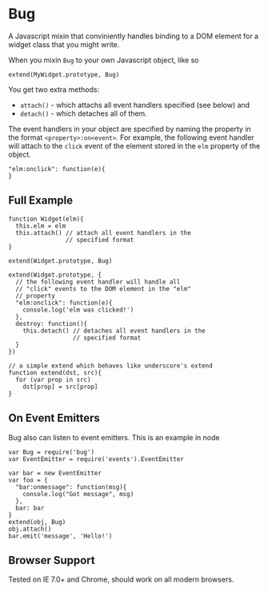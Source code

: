 Bug
===========

A Javascript mixin that conviniently handles binding to a DOM element for a widget class that you might write.

When you mixin `Bug` to your own Javascript object, like so

    extend(MyWidget.prototype, Bug)

You get two extra methods: 

  * `attach()` - which attachs all event handlers specified (see below) and 
  * `detach()` - which detaches all of them.

The event handlers in your object are specified by naming the property in the format `<property>:on<event>`. For example, the following event handler will attach to the `click` event of the element stored in the `elm` property of the object.

    "elm:onclick": function(e){
    }

Full Example
------------
  
    function Widget(elm){
      this.elm = elm
      this.attach() // attach all event handlers in the
                    // specified format
    }
  
    extend(Widget.prototype, Bug)
  
    extend(Widget.prototype, {
      // the following event handler will handle all
      // "click" events to the DOM element in the "elm"
      // property
      "elm:onclick": function(e){
        console.log('elm was clicked!')
      },
      destroy: function(){
        this.detach() // detaches all event handlers in the
                      // specified format
      }
    })
  
    // a simple extend which behaves like underscore's extend
    function extend(dst, src){
      for (var prop in src)
        dst[prop] = src[prop]
    }

On Event Emitters
-----------------

Bug also can listen to event emitters. This is an example in node

    var Bug = require('bug')
    var EventEmitter = require('events').EventEmitter

    var bar = new EventEmitter
    var foo = {
      "bar:onmessage": function(msg){
        console.log("Got message", msg)
      },
      bar: bar
    }
    extend(obj, Bug)
    obj.attach()
    bar.emit('message', 'Hello!')

Browser Support
---------------

Tested on IE 7.0+ and Chrome, should work on all modern browsers.